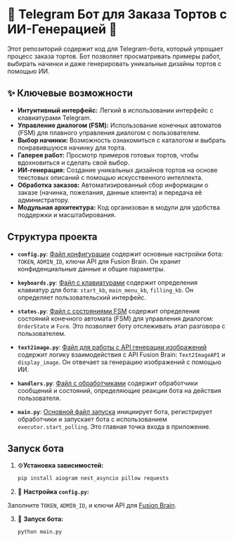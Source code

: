 # 🍰 Telegram Бот для Заказа Тортов с ИИ-Генерацией 🎨

Этот репозиторий содержит код для Telegram-бота, который упрощает процесс заказа тортов. Бот позволяет просматривать примеры работ, выбирать начинки и даже генерировать уникальные дизайны тортов с помощью ИИ.

## ✨ Ключевые возможности

*   **Интуитивный интерфейс:** Легкий в использовании интерфейс с клавиатурами Telegram.
*   **Управление диалогом (FSM):**  Использование конечных автоматов (FSM) для плавного управления диалогом с пользователем.
*   **Выбор начинки:** Возможность ознакомиться с каталогом и выбрать понравившуюся начинку для торта.
*   **Галерея работ:** Просмотр примеров готовых тортов, чтобы вдохновиться и сделать свой выбор.
*   **ИИ-генерация:**  Создание уникальных дизайнов тортов на основе текстовых описаний с помощью искусственного интеллекта.
*   **Обработка заказов:**  Автоматизированный сбор информации о заказе (начинка, пожелания, данные клиента) и передача её администратору.
*   **Модульная архитектура:** Код организован в модули для удобства поддержки и масштабирования.

## Структура проекта
*   **`config.py`**:  [Файл конфигурации](config.py) содержит основные настройки бота: `TOKEN`, `ADMIN_ID`, ключи API для Fusion Brain.  Он хранит конфиденциальные данные и общие параметры.

*   **`keyboards.py`**: [Файл с клавиатурами](keyboards.py) содержит определения клавиатур для бота: `start_kb`, `main_menu_kb`, `filling_kb`.  Он определяет пользовательский интерфейс.

*   **`states.py`**: [Файл с состояниями FSM](states.py) содержит определения состояний конечного автомата (FSM) для управления диалогом: `OrderState` и `Form`. Это позволяет боту отслеживать этап разговора с пользователем.

*   **`text2image.py`**: [Файл для работы с API генерации изображений](text2image.py) содержит логику взаимодействия с API Fusion Brain: `Text2ImageAPI` и `display_image`.  Он отвечает за генерацию изображений с помощью ИИ.

*   **`handlers.py`**: [Файл с обработчиками](handlers.py) содержит обработчики сообщений и состояний, определяющие реакции бота на действия пользователя.

*   **`main.py`**: [Основной файл запуска](main.py) инициирует бота, регистрирует обработчики и запускает бота с использованием `executor.start_polling`.  Это главная точка входа в приложение.


##  Запуск бота

1.  ⚙️**Установка зависимостей:**

    ```bash
    pip install aiogram nest_asyncio pillow requests
    ```
    
2.  🔑 **Настройка `config.py`:**

   Заполните  `TOKEN`, `ADMIN_ID`, и ключи API для [Fusion Brain](https://fusionbrain.ai/).

3. 🚀 **Запуск бота:**

    ```bash
    python main.py
    ```
